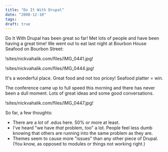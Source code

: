 ```yaml
---
title: "Do It With Drupal"
date: "2008-12-10"
tags:
draft: true
---
```


Do It With Drupal has been great so far!  Met lots of people and have been having a great time!  We went out to eat last night at Bourbon House Seafood on Bourbon Street:

!sites/nickvahalik.com/files/IMG_0441.jpg!

!sites/nickvahalik.com/files/IMG_0444.jpg!

It's a wonderful place.  Great food and not too pricey!  Seafood platter = win.

The conference came up to full speed this morning and there has never been a dull moment.  Lots of great ideas and some good conversations.

!sites/nickvahalik.com/files/IMG_0447.jpg!

So far, a few thoughts:

* There are a *lot* of .edus here.  50% or more at least.
* I've heard "we have _that_ problem, too" a lot.  People feel less dumb knowing that others are running into the same problem as they are.
* Themes seem to cause more "issues" than any other piece of Drupal. (You know, as opposed to modules or things not working right.)
